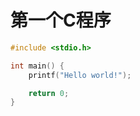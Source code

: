 # 第一个C程序

```c
#include <stdio.h>

int main() {
    printf("Hello world!");

    return 0;
}

```
<script src="https://cdn.jsdelivr.net/gh/stevenjoezhang/live2d-widget@latest/autoload.js"></script>